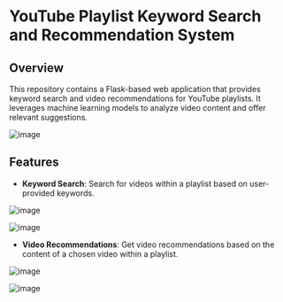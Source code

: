  # YouTube Playlist Keyword Search and Recommendation System

## Overview

This repository contains a Flask-based web application that provides keyword search and video recommendations for YouTube playlists. It leverages machine learning models to analyze video content and offer relevant suggestions.



![image](https://github.com/user-attachments/assets/5ff681c9-0f43-44d2-953a-ce4dc623827a)


## Features

- **Keyword Search**: Search for videos within a playlist based on user-provided keywords.



![image](https://github.com/user-attachments/assets/daeb8cb2-7914-4b0a-8210-3cb99c478c67)



![image](https://github.com/user-attachments/assets/29d9ad3c-9e48-4f7a-9325-95d7c6caafff)






- **Video Recommendations**: Get video recommendations based on the content of a chosen video within a playlist.



![image](https://github.com/user-attachments/assets/2a4a6efd-b024-4597-a8f3-952c164addb5)



![image](https://github.com/user-attachments/assets/367ebf8a-fdb7-4975-8923-2132ba7460c8)


